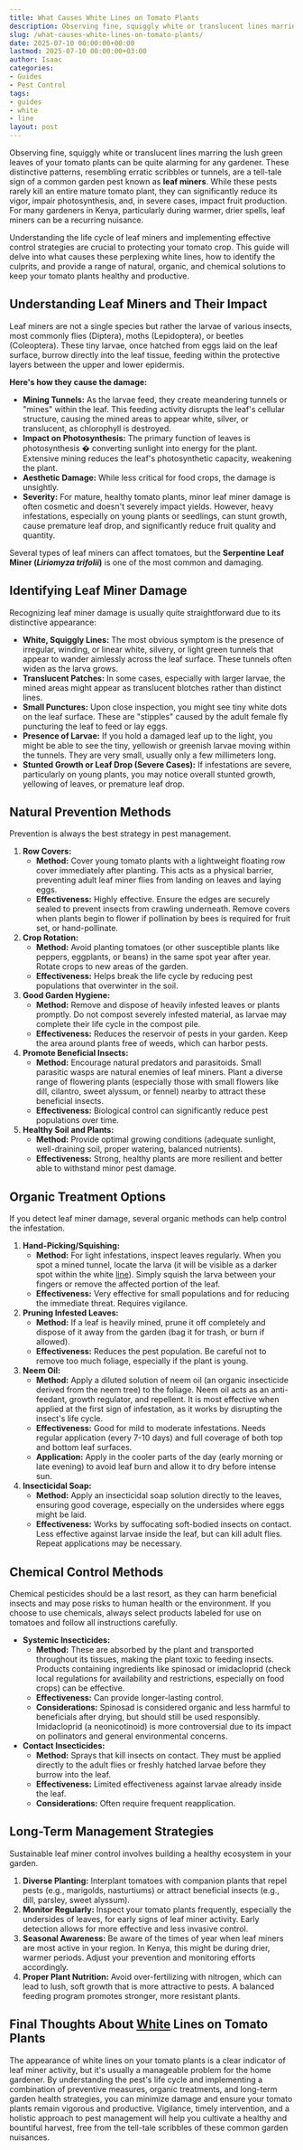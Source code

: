 ```yaml
---
title: What Causes White Lines on Tomato Plants
description: Observing fine, squiggly white or translucent lines marring the lush green leaves of your tomato plants can be quite alarming for any gardener.
slug: /what-causes-white-lines-on-tomato-plants/
date: 2025-07-10 00:00:00+00:00
lastmod: 2025-07-10 00:00:00+03:00
author: Isaac
categories:
- Guides
- Pest Control
tags:
- guides
- white
- line
layout: post
---
```

Observing fine, squiggly white or translucent lines marring the lush green leaves of your tomato plants can be quite alarming for any gardener. These distinctive patterns, resembling erratic scribbles or tunnels, are a tell-tale sign of a common garden pest known as **leaf miners**. While these pests rarely kill an entire mature tomato plant, they can significantly reduce its vigor, impair photosynthesis, and, in severe cases, impact fruit production. For many gardeners in Kenya, particularly during warmer, drier spells, leaf miners can be a recurring nuisance.

Understanding the life cycle of leaf miners and implementing effective control strategies are crucial to protecting your tomato crop. This guide will delve into what causes these perplexing white lines, how to identify the culprits, and provide a range of natural, organic, and chemical solutions to keep your tomato plants healthy and productive.

## Understanding Leaf Miners and Their Impact

Leaf miners are not a single species but rather the larvae of various insects, most commonly flies (Diptera), moths (Lepidoptera), or beetles (Coleoptera). These tiny larvae, once hatched from eggs laid on the leaf surface, burrow directly into the leaf tissue, feeding within the protective layers between the upper and lower epidermis.

**Here's how they cause the damage:**

* **Mining Tunnels:** As the larvae feed, they create meandering tunnels or "mines" within the leaf. This feeding activity disrupts the leaf's cellular structure, causing the mined areas to appear white, silver, or translucent, as chlorophyll is destroyed.
* **Impact on Photosynthesis:** The primary function of leaves is photosynthesis � converting sunlight into energy for the plant. Extensive mining reduces the leaf's photosynthetic capacity, weakening the plant.
* **Aesthetic Damage:** While less critical for food crops, the damage is unsightly.
* **Severity:** For mature, healthy tomato plants, minor leaf miner damage is often cosmetic and doesn't severely impact yields. However, heavy infestations, especially on young plants or seedlings, can stunt growth, cause premature leaf drop, and significantly reduce fruit quality and quantity.

Several types of leaf miners can affect tomatoes, but the **Serpentine Leaf Miner (_Liriomyza trifolii_)** is one of the most common and damaging.

## Identifying Leaf Miner Damage

Recognizing leaf miner damage is usually quite straightforward due to its distinctive appearance:

* **White, Squiggly Lines:** The most obvious symptom is the presence of irregular, winding, or linear white, silvery, or light green tunnels that appear to wander aimlessly across the leaf surface. These tunnels often widen as the larva grows.
* **Translucent Patches:** In some cases, especially with larger larvae, the mined areas might appear as translucent blotches rather than distinct lines.
* **Small Punctures:** Upon close inspection, you might see tiny white dots on the leaf surface. These are "stipples" caused by the adult female fly puncturing the leaf to feed or lay eggs.
* **Presence of Larvae:** If you hold a damaged leaf up to the light, you might be able to see the tiny, yellowish or greenish larvae moving within the tunnels. They are very small, usually only a few millimeters long.
* **Stunted Growth or Leaf Drop (Severe Cases):** If infestations are severe, particularly on young plants, you may notice overall stunted growth, yellowing of leaves, or premature leaf drop.

## Natural Prevention Methods

Prevention is always the best strategy in pest management.

1.  **Row Covers:**
    * **Method:** Cover young tomato plants with a lightweight floating row cover immediately after planting. This acts as a physical barrier, preventing adult leaf miner flies from landing on leaves and laying eggs.
    * **Effectiveness:** Highly effective. Ensure the edges are securely sealed to prevent insects from crawling underneath. Remove covers when plants begin to flower if pollination by bees is required for fruit set, or hand-pollinate.
2.  **Crop Rotation:**
    * **Method:** Avoid planting tomatoes (or other susceptible plants like peppers, eggplants, or beans) in the same spot year after year. Rotate crops to new areas of the garden.
    * **Effectiveness:** Helps break the life cycle by reducing pest populations that overwinter in the soil.
3.  **Good Garden Hygiene:**
    * **Method:** Remove and dispose of heavily infested leaves or plants promptly. Do not compost severely infested material, as larvae may complete their life cycle in the compost pile.
    * **Effectiveness:** Reduces the reservoir of pests in your garden. Keep the area around plants free of weeds, which can harbor pests.
4.  **Promote Beneficial Insects:**
    * **Method:** Encourage natural predators and parasitoids. Small parasitic wasps are natural enemies of leaf miners. Plant a diverse range of flowering plants (especially those with small flowers like dill, cilantro, sweet alyssum, or fennel) nearby to attract these beneficial insects.
    * **Effectiveness:** Biological control can significantly reduce pest populations over time.
5.  **Healthy Soil and Plants:**
    * **Method:** Provide optimal growing conditions (adequate sunlight, well-draining soil, proper watering, balanced nutrients).
    * **Effectiveness:** Strong, healthy plants are more resilient and better able to withstand minor pest damage.

## Organic Treatment Options

If you detect leaf miner damage, several organic methods can help control the infestation.

1.  **Hand-Picking/Squishing:**
    * **Method:** For light infestations, inspect leaves regularly. When you spot a mined tunnel, locate the larva (it will be visible as a darker spot within the white [line](https://pestpolicy.com/best-trimmer-line/)). Simply squish the larva between your fingers or remove the affected portion of the leaf.
    * **Effectiveness:** Very effective for small populations and for reducing the immediate threat. Requires vigilance.
2.  **Pruning Infested Leaves:**
    * **Method:** If a leaf is heavily mined, prune it off completely and dispose of it away from the garden (bag it for trash, or burn if allowed).
    * **Effectiveness:** Reduces the pest population. Be careful not to remove too much foliage, especially if the plant is young.
3.  **Neem Oil:**
    * **Method:** Apply a diluted solution of neem oil (an organic insecticide derived from the neem tree) to the foliage. Neem oil acts as an anti-feedant, growth regulator, and repellent. It is most effective when applied at the first sign of infestation, as it works by disrupting the insect's life cycle.
    * **Effectiveness:** Good for mild to moderate infestations. Needs regular application (every 7-10 days) and full coverage of both top and bottom leaf surfaces.
    * **Application:** Apply in the cooler parts of the day (early morning or late evening) to avoid leaf burn and allow it to dry before intense sun.
4.  **Insecticidal Soap:**
    * **Method:** Apply an insecticidal soap solution directly to the leaves, ensuring good coverage, especially on the undersides where eggs might be laid.
    * **Effectiveness:** Works by suffocating soft-bodied insects on contact. Less effective against larvae inside the leaf, but can kill adult flies. Repeat applications may be necessary.

## Chemical Control Methods

Chemical pesticides should be a last resort, as they can harm beneficial insects and may pose risks to human health or the environment. If you choose to use chemicals, always select products labeled for use on tomatoes and follow all instructions carefully.

* **Systemic Insecticides:**
    * **Method:** These are absorbed by the plant and transported throughout its tissues, making the plant toxic to feeding insects. Products containing ingredients like spinosad or imidacloprid (check local regulations for availability and restrictions, especially on food crops) can be effective.
    * **Effectiveness:** Can provide longer-lasting control.
    * **Considerations:** Spinosad is considered organic and less harmful to beneficials after drying, but should still be used responsibly. Imidacloprid (a neonicotinoid) is more controversial due to its impact on pollinators and general environmental concerns.
* **Contact Insecticides:**
    * **Method:** Sprays that kill insects on contact. They must be applied directly to the adult flies or freshly hatched larvae before they burrow into the leaf.
    * **Effectiveness:** Limited effectiveness against larvae already inside the leaf.
    * **Considerations:** Often require frequent reapplication.

## Long-Term Management Strategies

Sustainable leaf miner control involves building a healthy ecosystem in your garden.

1.  **Diverse Planting:** Interplant tomatoes with companion plants that repel pests (e.g., marigolds, nasturtiums) or attract beneficial insects (e.g., dill, parsley, sweet alyssum).
2.  **Monitor Regularly:** Inspect your tomato plants frequently, especially the undersides of leaves, for early signs of leaf miner activity. Early detection allows for more effective and less invasive control.
3.  **Seasonal Awareness:** Be aware of the times of year when leaf miners are most active in your region. In Kenya, this might be during drier, warmer periods. Adjust your prevention and monitoring efforts accordingly.
4.  **Proper Plant Nutrition:** Avoid over-fertilizing with nitrogen, which can lead to lush, soft growth that is more attractive to pests. A balanced feeding program promotes stronger, more resistant plants.

## Final Thoughts About [White](https://pestpolicy.com/best-white-paints-for-interior-walls/) Lines on Tomato Plants

The appearance of white lines on your tomato plants is a clear indicator of leaf miner activity, but it's usually a manageable problem for the home gardener. By understanding the pest's life cycle and implementing a combination of preventive measures, organic treatments, and long-term garden health strategies, you can minimize damage and ensure your tomato plants remain vigorous and productive. Vigilance, timely intervention, and a holistic approach to pest management will help you cultivate a healthy and bountiful harvest, free from the tell-tale scribbles of these common garden nuisances.